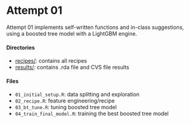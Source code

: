# Attempt 01

Attempt 01 implements self-written functions and in-class suggestions, using a boosted tree model with a LightGBM engine.

#### Directories

-   [recipes/](./recipes/): contains all recipes
-   [results/](./results/): contains .rda file and CVS file results

#### Files

-   `01_initial_setup.R`: data splitting and exploration
-   `02_recipe.R`: feature engineering/recipe
-   `03_bt_tune.R`: tuning boosted tree model
-   `04_train_final_model.R`: training the best boosted tree model
